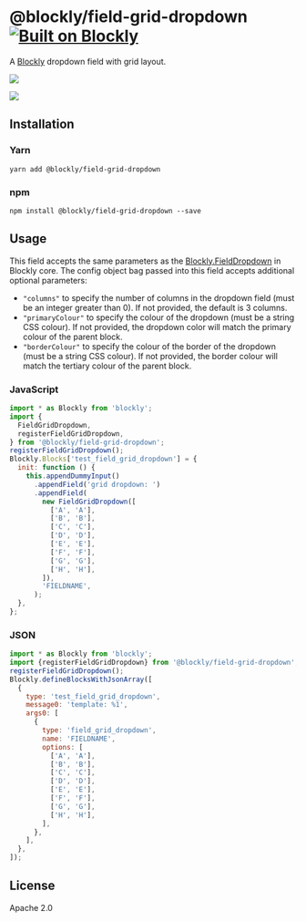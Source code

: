 # @blockly/field-grid-dropdown [![Built on Blockly](https://tinyurl.com/built-on-blockly)](https://github.com/google/blockly)

A [Blockly](https://www.npmjs.com/package/blockly) dropdown field with grid layout.

![](https://github.com/google/blockly-samples/raw/master/plugins/field-grid-dropdown/readme-media/dropdown.png)

![](https://github.com/google/blockly-samples/raw/master/plugins/field-grid-dropdown/readme-media/dropdown-images.png)

## Installation

### Yarn

```
yarn add @blockly/field-grid-dropdown
```

### npm

```
npm install @blockly/field-grid-dropdown --save
```

## Usage

This field accepts the same parameters as the [Blockly.FieldDropdown](https://developers.google.com/blockly/guides/create-custom-blocks/fields/built-in-fields/dropdown#creation)
in Blockly core. The config object bag passed into this field accepts additional optional parameters:

- `"columns"` to specify the number of columns in the dropdown field (must be an integer greater than 0).
  If not provided, the default is 3 columns.
- `"primaryColour"` to specify the colour of the dropdown (must be a string CSS colour). If not provided,
  the dropdown color will match the primary colour of the parent block.
- `"borderColour"` to specify the colour of the border of the dropdown (must be a string CSS colour). If
  not provided, the border colour will match the tertiary colour of the parent block.

### JavaScript

```js
import * as Blockly from 'blockly';
import {
  FieldGridDropdown,
  registerFieldGridDropdown,
} from '@blockly/field-grid-dropdown';
registerFieldGridDropdown();
Blockly.Blocks['test_field_grid_dropdown'] = {
  init: function () {
    this.appendDummyInput()
      .appendField('grid dropdown: ')
      .appendField(
        new FieldGridDropdown([
          ['A', 'A'],
          ['B', 'B'],
          ['C', 'C'],
          ['D', 'D'],
          ['E', 'E'],
          ['F', 'F'],
          ['G', 'G'],
          ['H', 'H'],
        ]),
        'FIELDNAME',
      );
  },
};
```

### JSON

```js
import * as Blockly from 'blockly';
import {registerFieldGridDropdown} from '@blockly/field-grid-dropdown';
registerFieldGridDropdown();
Blockly.defineBlocksWithJsonArray([
  {
    type: 'test_field_grid_dropdown',
    message0: 'template: %1',
    args0: [
      {
        type: 'field_grid_dropdown',
        name: 'FIELDNAME',
        options: [
          ['A', 'A'],
          ['B', 'B'],
          ['C', 'C'],
          ['D', 'D'],
          ['E', 'E'],
          ['F', 'F'],
          ['G', 'G'],
          ['H', 'H'],
        ],
      },
    ],
  },
]);
```

## License

Apache 2.0
